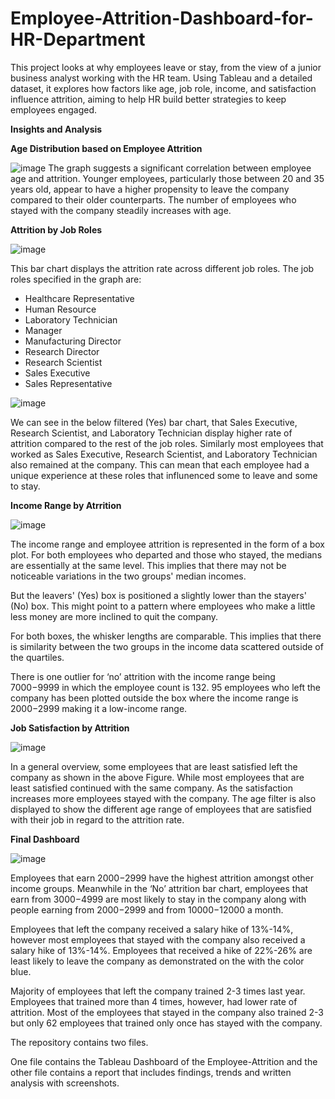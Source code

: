 # Employee-Attrition-Dashboard-for-HR-Department
This project looks at why employees leave or stay, from the view of a junior business analyst working with the HR team. Using Tableau and a detailed dataset, it explores how factors like age, job role, income, and satisfaction influence attrition, aiming to help HR build better strategies to keep employees engaged.

**Insights and Analysis**

**Age Distribution based on Employee Attrition**

![image](https://github.com/user-attachments/assets/3b33cefb-8888-4250-aede-c1a8836d16ad)
The graph suggests a significant correlation between employee age and attrition. Younger employees, particularly those between 20 and 35 years old, appear to have a higher propensity to leave the company compared to their older counterparts. The number of employees who stayed with the company steadily increases with age.


**Attrition by Job Roles**

![image](https://github.com/user-attachments/assets/7947e5ec-e02b-42d1-a958-100d0b4e26ef)

This bar chart displays the attrition rate across different job roles. The job roles specified in the graph are: 
-	Healthcare Representative 
-	Human Resource 
-	Laboratory Technician 
-	Manager 
-	Manufacturing Director 
-	Research Director 
-	Research Scientist 
-	Sales Executive
-	Sales Representative 

![image](https://github.com/user-attachments/assets/ca6ca200-f123-4344-a4e8-24dc71f1d8db)

We can see in the below filtered (Yes) bar chart, that Sales Executive, Research Scientist, and Laboratory Technician display higher rate of attrition compared to the rest of the job roles.
Similarly most employees that worked as Sales Executive, Research Scientist, and Laboratory Technician also remained at the company. This can mean that each employee had a unique experience at these roles that influnenced some to leave and some to stay. 

**Income Range by Atrrition**

![image](https://github.com/user-attachments/assets/ae93c377-66a7-48f2-96a7-d97647ae8db5)

The income range and employee attrition is represented in the form of a box plot. 
For both employees who departed and those who stayed, the medians are essentially at the same level. This implies that there may not be noticeable variations in the two groups' median incomes.

But the leavers' (Yes) box is positioned a slightly lower than the stayers' (No) box. This might point to a pattern where employees who make a little less money are more inclined to quit the company.

For both boxes, the whisker lengths are comparable. This implies that there is similarity between the two groups in the income data scattered outside of the quartiles.

There is one outlier for ‘no’ attrition with the income range being $7000-$9999 in which the employee count is 132. 95 employees who left the company has been plotted outside the box where the income range is $2000-$2999 making it a low-income range.

**Job Satisfaction by Attrition**

![image](https://github.com/user-attachments/assets/53a9c236-892d-4efe-a624-996fe986d90b)

In a general overview, some employees that are least satisfied left the company as shown in the above Figure. While most employees that are least satisfied continued with the same company. As the satisfaction increases more employees stayed with the company. The age filter is also displayed to show the different age range of employees that are satisfied with their job in regard to the attrition rate. 

**Final Dashboard**

![image](https://github.com/user-attachments/assets/9c5ae02a-8fc2-405d-85ba-7ea0698157e3)

Employees that earn $2000-$2999 have the highest attrition amongst other income groups. Meanwhile in the ‘No’ attrition bar chart, employees that earn from $3000-$4999 are most likely to stay in the company along with people earning from $2000-$2999 and from $10000-$12000 a month. 

Employees that left the company received a salary hike of 13%-14%, however most employees that stayed with the company also received a salary hike of 13%-14%. 
Employees that received a hike of 22%-26% are least likely to leave the company as demonstrated on the with the color blue.  

Majority of employees that left the company trained 2-3 times last year. Employees that trained more than 4 times, however, had lower rate of attrition. 
Most of the employees that stayed in the company also trained 2-3 but only 62 employees that trained only once has stayed with the company. 



The repository contains two files.

One file contains the Tableau Dashboard of the Employee-Attrition and the other file contains a report that includes findings, trends and written analysis with screenshots.


